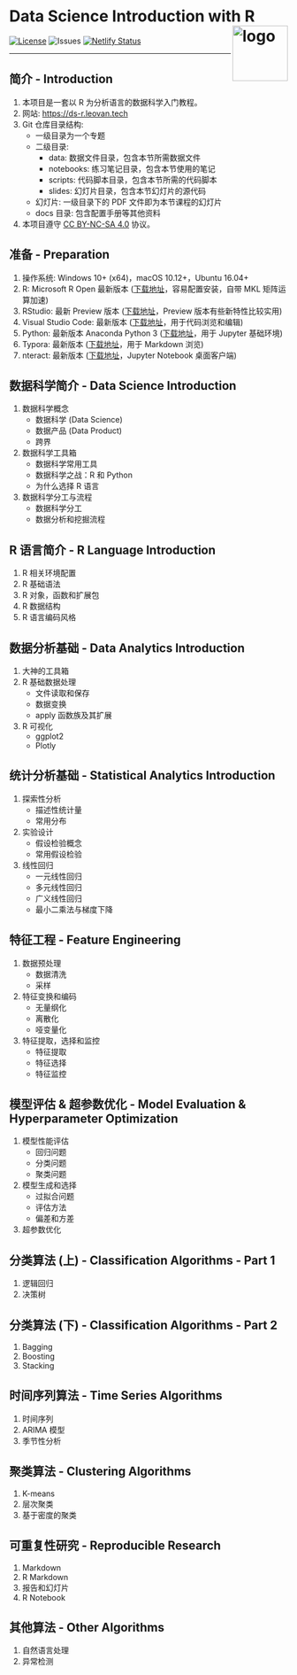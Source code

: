 # Data Science Introduction with R <img src="docs/images/web/data-science-introduction-with-r.png" align="right" alt="logo" height = "100" style = "border: none; float: right;">

[![License](https://img.shields.io/badge/license-CC%20BY--NC--SA%204.0-blue.svg)](LICENSE)
![Issues](https://img.shields.io/github/issues/leovan/data-science-introduction-with-r.svg)
[![Netlify Status](https://img.shields.io/netlify/22768c1a-8369-4035-b090-0cd0a0ad39af)](https://app.netlify.com/sites/ds-r/deploys)

---

## 简介 - Introduction

1. 本项目是一套以 R 为分析语言的数据科学入门教程。
2. 网站: https://ds-r.leovan.tech
3. Git 仓库目录结构:
   - 一级目录为一个专题
   - 二级目录:
     - data: 数据文件目录，包含本节所需数据文件
     - notebooks: 练习笔记目录，包含本节使用的笔记
     - scripts: 代码脚本目录，包含本节所需的代码脚本
     - slides: 幻灯片目录，包含本节幻灯片的源代码
   - 幻灯片: 一级目录下的 PDF 文件即为本节课程的幻灯片
   - docs 目录: 包含配置手册等其他资料
4. 本项目遵守 [CC BY-NC-SA 4.0](http://creativecommons.org/licenses/by-nc-sa/4.0/) 协议。

## 准备 - Preparation

1. 操作系统: Windows 10+ (x64)，macOS 10.12+，Ubuntu 16.04+
2. R: Microsoft R Open 最新版本 ([下载地址](https://mran.microsoft.com/download/)，容易配置安装，自带 MKL 矩阵运算加速)
3. RStudio: 最新 Preview 版本 ([下载地址](https://www.rstudio.com/products/rstudio/download/preview/)，Preview 版本有些新特性比较实用)
4. Visual Studio Code: 最新版本 ([下载地址](https://code.visualstudio.com/)，用于代码浏览和编辑)
5. Python: 最新版本 Anaconda Python 3 ([下载地址](https://www.anaconda.com/download/)，用于 Jupyter 基础环境)
6. Typora: 最新版本 ([下载地址](http://typora.io)，用于 Markdown 浏览)
7. nteract: 最新版本 ([下载地址](https://nteract.io/)，Jupyter Notebook 桌面客户端)

## 数据科学简介 - Data Science Introduction

1. 数据科学概念
   - 数据科学 (Data Science)
   - 数据产品 (Data Product)
   - 跨界
2. 数据科学工具箱
   - 数据科学常用工具
   - 数据科学之战：R 和 Python
   - 为什么选择 R 语言
3. 数据科学分工与流程
   - 数据科学分工
   - 数据分析和挖掘流程

## R 语言简介 - R Language Introduction

1. R 相关环境配置
2. R 基础语法
3. R 对象，函数和扩展包
4. R 数据结构
5. R 语言编码风格

## 数据分析基础 - Data Analytics Introduction

1. 大神的工具箱
2. R 基础数据处理
   - 文件读取和保存
   - 数据变换
   - apply 函数族及其扩展
3. R 可视化
   - ggplot2
   - Plotly

## 统计分析基础 - Statistical Analytics Introduction

1. 探索性分析
   - 描述性统计量
   - 常用分布
2. 实验设计
   - 假设检验概念
   - 常用假设检验
3. 线性回归
   - 一元线性回归
   - 多元线性回归
   - 广义线性回归
   - 最小二乘法与梯度下降

## 特征工程 - Feature Engineering

1. 数据预处理
   - 数据清洗
   - 采样
2. 特征变换和编码
   - 无量纲化
   - 离散化
   - 哑变量化
3. 特征提取，选择和监控
   - 特征提取
   - 特征选择
   - 特征监控

## 模型评估 & 超参数优化 - Model Evaluation & Hyperparameter Optimization

1. 模型性能评估
   - 回归问题
   - 分类问题
   - 聚类问题
2. 模型生成和选择
   - 过拟合问题
   - 评估方法
   - 偏差和方差
3. 超参数优化

## 分类算法 (上) - Classification Algorithms - Part 1

1. 逻辑回归
2. 决策树

## 分类算法 (下) - Classification Algorithms - Part 2

1. Bagging
2. Boosting
3. Stacking

## 时间序列算法 - Time Series Algorithms

1. 时间序列
2. ARIMA 模型
3. 季节性分析

## 聚类算法 - Clustering Algorithms

1. K-means
2. 层次聚类
3. 基于密度的聚类

## 可重复性研究 - Reproducible Research

1. Markdown
2. R Markdown
3. 报告和幻灯片
4. R Notebook

## 其他算法 - Other Algorithms

1. 自然语言处理
2. 异常检测

